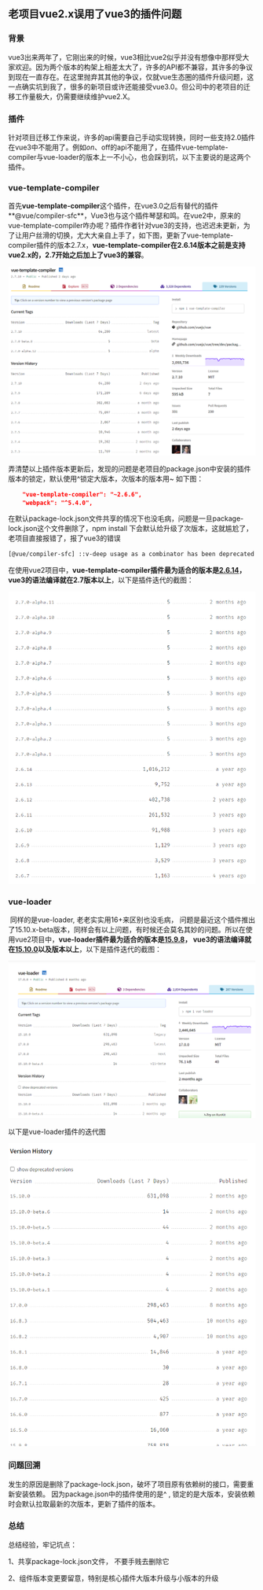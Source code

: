 ## 老项目vue2.x误用了vue3的插件问题 

### 背景	

​	    vue3出来两年了，它刚出来的时候，vue3相比vue2似乎并没有想像中那样受大家欢迎。因为两个版本的构架上相差太大了，许多的API都不兼容，其许多的争议到现在一直存在。在这里抛弃其其他的争议，仅就vue生态圈的插件升级问题，这一点确实坑到我了，很多的新项目或许还能接受vue3.0。但公司中的老项目的迁移工作量极大，仍需要继续维护vue2.X。

###  插件

​		针对项目迁移工作来说，许多的api需要自己手动实现转换，同时一些支持2.0插件在vue3中不能用了。例如$on、$off的api不能用了，在插件vue-template-compiler与vue-loader的版本上一不小心，也会踩到坑，以下主要说的是这两个插件。

###  vue-template-compiler

​		首先**vue-template-compiler**这个插件，在vue3.0之后有替代的插件**@vue/compiler-sfc**，Vue3也与这个插件琴瑟和鸣。在vue2中，原来的vue-template-compiler咋办呢？插件作者针对vue3的支持，也迟迟未更新，为了让用户丝滑的切换，尤大大亲自上手了，如下图，更新了vue-template-compiler插件的版本2.7.x，**vue-template-compiler在2.6.14版本之前是支持vue2.x的，2.7开始之后加上了vue3的兼容**。

<div style="text-align:center">
    <img src="./images/vue-template-compiler-1.png" />
</div>

弄清楚以上插件版本更新后，发现的问题是老项目的package.json中安装的插件版本的锁定，默认使用^锁定大版本，次版本的版本用~ 如下图：

```json
    "vue-template-compiler": "~2.6.6",
    "webpack": "^5.4.0",
```

​     在默认package-lock.json文件共享的情况下也没毛病，问题是一旦package-lock.json这个文件删除了，npm install 下会默认给升级了次版本，这就尴尬了，老项目直接报错了，报了vue3的错误

```bash
[@vue/compiler-sfc] ::v-deep usage as a combinator has been deprecated. Use :deep(<inner-selector>) instead.
```

在使用vue2项目中，**vue-template-compiler插件最为适合的版本是[2.6.14](https://www.npmjs.com/package/vue-template-compiler/v/2.6.14)， vue3的语法编译就在2.7版本以上**，以下是插件迭代的截图：

<div style="text-align:center">
    <img src="./images/vue-template-compiler-2.png" />
</div>


### vue-loader

​		同样的是vue-loader, 老老实实用16+来区别也没毛病， 问题是最近这个插件推出了15.10.x-beta版本，同样会有以上问题，有时候还会莫名其妙的问题。所以在使用vue2项目中，**vue-loader插件最为适合的版本是[15.9.8](https://www.npmjs.com/package/vue-loader/v/15.9.8)， vue3的语法编译就在[15.10.0](https://www.npmjs.com/package/vue-loader/v/15.10.0)以及版本以上**，以下是插件迭代的截图：

<div style="text-align:center">
    <img src="./images/vue-loader-1.png" />
</div>

以下是vue-loader插件的迭代图

<div style="text-align:center">
    <img src="./images/vue-loader-2.png" />
</div>


### 问题回溯

​		发生的原因是删除了package-lock.json，破坏了项目原有依赖树的接口，需要重新安装依赖。 因为package.json中的插件使用的是^ , 锁定的是大版本，安装依赖时会默认拉取最新的次版本，更新了插件的版本。

### 总结

总结经验，牢记坑点：

1、共享package-lock.json文件， 不要手贱去删除它

2、组件版本变更要留意，特别是核心插件大版本升级与小版本的升级
